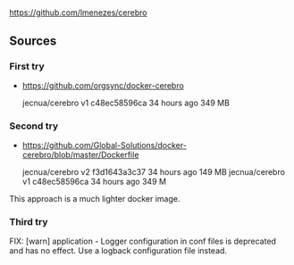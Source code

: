 #

https://github.com/lmenezes/cerebro

## Sources

### First try

- https://github.com/orgsync/docker-cerebro

    jecnua/cerebro                                                                     v1                c48ec58596ca        34 hours ago        349 MB

### Second try

- https://github.com/Global-Solutions/docker-cerebro/blob/master/Dockerfile

    jecnua/cerebro                                                                     v2                     f3d1643a3c37        34 hours ago        149 MB
    jecnua/cerebro                                                                     v1                     c48ec58596ca        34 hours ago        349 M

This approach is a much lighter docker image.

### Third try

FIX: [warn] application - Logger configuration in conf files is deprecated and has no effect. Use a logback configuration file instead.
